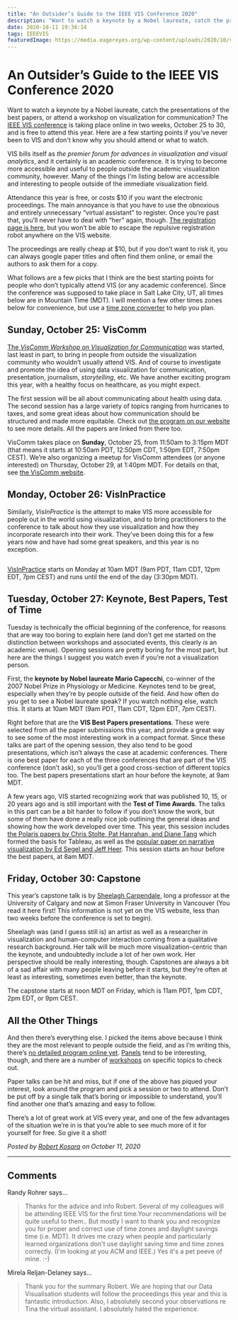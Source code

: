 ```yaml
---
title: "An Outsider’s Guide to the IEEE VIS Conference 2020"
description: "Want to watch a keynote by a Nobel laureate, catch the presentations of the best papers, or attend a workshop on visualization for communication? The IEEE VIS conference is taking place online in two weeks, October 25 to 30, and is free to attend this year. Here are a few starting points if you’ve never been to VIS and don't know why you should attend or what to watch."
date: 2020-10-11 19:34:14
tags: IEEEVIS
featuredImage: https://media.eagereyes.org/wp-content/uploads/2020/10/vis2020-why.png
---
```


# An Outsider’s Guide to the IEEE VIS Conference 2020

Want to watch a keynote by a Nobel laureate, catch the presentations of the best papers, or attend a workshop on visualization for communication? The <a href="http://ieeevis.org/">IEEE VIS conference</a> is taking place online in two weeks, October 25 to 30, and is free to attend this year. Here are a few starting points if you’ve never been to VIS and don't know why you should attend or what to watch.

VIS bills itself as <em>the premier forum for advances in visualization and visual analytics</em>, and it certainly is an academic conference. It is trying to become more accessible and useful to people outside the academic visualization community, however. Many of the things I'm listing below are accessible and interesting to people outside of the immediate visualization field.

Attendance this year is free, or costs $10 if you want the electronic proceedings. The main annoyance is that you have to use the obnoxious and entirely unnecessary “virtual assistant” to register. Once you’re past that, you’ll never have to deal with “her” again, though. <a href="http://ieeevis.org/year/2020/info/registration/conference-registration">The registration page is here</a>, but you won’t be able to escape the repulsive registration robot anywhere on the VIS website.

The proceedings are really cheap at $10, but if you don’t want to risk it, you can always google paper titles and often find them online, or email the authors to ask them for a copy.

What follows are a few picks that I think are the best starting points for people who don’t typically attend VIS (or any academic conference). Since the conference was supposed to take place in Salt Lake City, UT, all times below are in Mountain Time (MDT). I will mention a few other times zones below for convenience, but use a <a href="https://www.timeanddate.com/worldclock/converter.html">time zone converter</a> to help you plan.

## Sunday, October 25: VisComm

<a title="VisComm: Workshop on Visualization for Communication" href="https://viscomm.io/">The<em> VisComm Workshop on Visualization for Communication</em></a> was started, last least in part, to bring in people from outside the visualization community who wouldn’t usually attend VIS. And of course to investigate and promote the idea of using data visualization for communication, presentation, journalism, <em>storytelling</em>, etc. We have another exciting program this year, with a healthy focus on healthcare, as you might expect.

The first session will be all about communicating about health using data. The second session has a large variety of topics ranging from hurricanes to taxes, and some great ideas about how communication should be structured and made more equitable. Check out <a href="https://viscomm.io/">the program on our website</a> to see more details. All the papers are linked from there too.

VisComm takes place on <strong>Sunday</strong>, October 25, from 11:50am to 3:15pm MDT (that means it starts at 10:50am PDT, 12:50pm CDT, 1:50pm EDT, 7:50pm CEST). We’re also organizing a meetup for VisComm attendees (or anyone interested) on Thursday, October 29, at 1:40pm MDT. For details on that, see <a href="https://viscomm.io">the VisComm website</a>.

## Monday, October 26: VisInPractice

Similarly, <em>VisInPractice</em> is the attempt to make VIS more accessible for people out in the world using visualization, and to bring practitioners to the conference to talk about how they use visualization and how they incorporate research into their work. They’ve been doing this for a few years now and have had some great speakers, and this year is no exception.

<figure class="wp-block-image size-large"><img src="https://media.eagereyes.org/wp-content/uploads/2020/10/visinpractice2020.001.png" alt="" class="wp-image-53756"/></figure>

<a href="https://visinpractice.github.io/">VisInPractice</a> starts on Monday at 10am MDT (9am PDT, 11am CDT, 12pm EDT, 7pm CEST) and runs until the end of the day (3:30pm MDT).

## Tuesday, October 27: Keynote, Best Papers, Test of Time

Tuesday is technically the official beginning of the conference, for reasons that are way too boring to explain here (and don’t get me started on the distinction between workshops and associated events, this clearly <em>is</em> an academic venue). Opening sessions are pretty boring for the most part, but here are the things I suggest you watch even if you’re not a visualization person.

First, the <strong>keynote by Nobel laureate Mario Capecchi</strong>, co-winner of the 2007 Nobel Prize in Physiology or Medicine. Keynotes tend to be great, especially when they’re by people outside of the field. And how often do you get to see a Nobel laureate speak? If you watch nothing else, watch this. It starts at 10am MDT (9am PDT, 11am CDT, 12pm EDT, 7pm CEST).

Right before that are the <strong>VIS Best Papers presentations</strong>. These were selected from all the paper submissions this year, and provide a great way to see some of the most interesting work in a compact format. Since these talks are part of the opening session, they also tend to be good presentations, which isn’t always the case at academic conferences. There is one best paper for each of the three conferences that are part of the VIS conference (don’t ask), so you’ll get a good cross-section of different topics too. The best papers presentations start an hour before the keynote, at 9am MDT.

A few years ago, VIS started recognizing work that was published 10, 15, or 20 years ago and is still important with the <strong>Test of Time Awards</strong>. The talks in this part can be a bit harder to follow if you don’t know the work, but some of them have done a really nice job outlining the general ideas and showing how the work developed over time. This year, this session includes <a href="http://www-graphics.stanford.edu/papers/polaris_extended/">the Polaris papers by Chris Stolte, Pat Hanrahan, and Diane Tang</a> which formed the basis for Tableau, as well as the <a href="http://idl.cs.washington.edu/papers/narrative/">popular paper on narrative visualization by Ed Segel and Jeff Heer</a>. This session starts an hour before the best papers, at 8am MDT.

## Friday, October 30: Capstone

This year’s capstone talk is by <a href="https://www.cs.sfu.ca/~sheelagh/">Sheelagh Carpendale</a>, long a professor at the University of Calgary and now at Simon Fraser University in Vancouver (You read it here first! This information is not yet on the VIS website, less than two weeks before the conference is set to begin).

Sheelagh was (and I guess still is) an artist as well as a researcher in visualization and human-computer interaction coming from a qualitative research background. Her talk will be much more visualization-centric than the keynote, and undoubtedly include a lot of her own work. Her perspective should be really interesting, though. Capstones are always a bit of a sad affair with many people leaving before it starts, but they’re often at least as interesting, sometimes even better, than the keynote.

The capstone starts at noon MDT on Friday, which is 11am PDT, 1pm CDT, 2pm EDT, or 9pm CEST.

## All the Other Things

And then there’s everything else. I picked the items above because I think they are the most relevant to people outside the field, and as I’m writing this, there’s <a href="http://ieeevis.org/year/2020/info/week-at-a-glance">no detailed program online yet</a>. <a href="http://ieeevis.org/year/2020/info/panels">Panels</a> tend to be interesting, though, and there are a number of <a href="http://ieeevis.org/year/2020/info/workshops">workshops</a> on specific topics to check out.

Paper talks can be hit and miss, but if one of the above has piqued your interest, look around the program and pick a session or two to attend. Don’t be put off by a single talk that’s boring or impossible to understand, you’ll find another one that’s amazing and easy to follow.

There’s a lot of great work at VIS every year, and one of the few advantages of the situation we’re in is that you’re able to see much more of it for yourself for free. So give it a shot!


_Posted by <a href="/about">Robert Kosara</a> on October 11, 2020_


<aside class="comments">

---
## Comments

Randy Rohrer says…
>	Thanks for the advice and info Robert. Several of my colleagues will be attending IEEE VIS for the first time.Your recommendations will be quite useful to them.. But mostly I want to thank you and recognize you for proper and correct use of time zones and daylight savings time (i.e. MDT). It drives me crazy when people and particularly learned organizations don't use daylight saving time and time zones correctly. (I'm looking at you ACM and IEEE.) Yes it's a pet peeve of mine. :-)

Mirela Reljan-Delaney says…
>	Thank you for the summary Robert. We are hoping that our Data Visualisation students will follow the proceedings this year and this is fantastic introduction. Also, I absolutely second your observations re Tina the virtual assistant. I absolutely hated the experience.

</aside>

